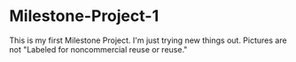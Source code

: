 # Milestone-Project-1

This is my first Milestone Project. I'm just trying new things out.
Pictures are not "Labeled for noncommercial reuse or reuse."

